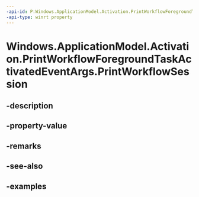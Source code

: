```yaml
---
-api-id: P:Windows.ApplicationModel.Activation.PrintWorkflowForegroundTaskActivatedEventArgs.PrintWorkflowSession
-api-type: winrt property
---
```


<!-- Property syntax.
public object PrintWorkflowSession { get; }
-->

# Windows.ApplicationModel.Activation.PrintWorkflowForegroundTaskActivatedEventArgs.PrintWorkflowSession

## -description

## -property-value

## -remarks

## -see-also

## -examples

